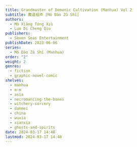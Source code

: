 ```yaml
---
title: Grandmaster of Demonic Cultivation (Manhua) Vol 2
subtitle: 魔道祖师 [Mó Dào Zǔ Shī]
authors:
  - Mò Xiāng Tóng Xiù
  - Luo Di Cheng Qiu
publishers:
  - Seven Seas Entertainment
publishDate: 2023-06-06
series:
  - Mó Dào Zǔ Shī (Manhua)
order: "2"
weight: 2
genres:
  - fiction
  - graphic-novel-comic
shelves:
  - manhua
  - m-m
  - asia
  - necromancing-the-bones
  - witchery-sorcery
  - danmei
  - china
  - wuxia
  - xianxia
  - ghosts-and-spirits
date: 2024-03-17 14:48
lastmod: 2024-03-17 14:48
---
```

